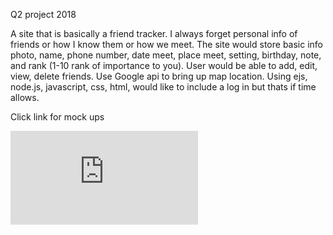 Q2 project 2018

A site that is basically a friend tracker. I always forget personal info of friends or how I know them or how we meet. The site would store basic info photo, name, phone number, date meet, place meet, setting, birthday, note, and rank (1-10 rank of importance to you). User would be able to add, edit, view, delete friends. Use Google api to bring up map location. Using ejs, node.js, javascript, css, html, would like to include a log in but thats if time allows.

Click link for mock ups

![mock up](https://github.com/dirkruschhaupt/Q2_project/blob/master/Friend%20Ranker.pdf)
